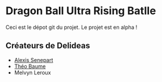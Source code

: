# Dragon Ball Ultra Rising Batlle
Ceci est le dépot git du projet.
Le projet est en alpha !
## Créateurs de Delideas
- [Alexis Senepart](https://github.com/Kh4ru)
- [Théo Baume](https://github.com/Nasus02X)
- Melvyn Leroux

